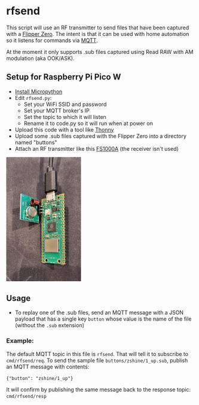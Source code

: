 # rfsend
This script will use an RF transmitter to send files that have been captured with a [Flipper Zero](https://flipperzero.one/).  The intent is that it can be used with home automation so it listens for commands via [MQTT](https://mqtt.org/).

At the moment it only supports .sub files captured using Read RAW with AM modulation (aka OOK/ASK).

## Setup for Raspberry Pi Pico W
- [Install Micropython ](https://www.raspberrypi.com/documentation/microcontrollers/micropython.html)
- Edit `rfsend.py`:
  - Set your WiFi SSID and password
  - Set your MQTT broker's IP
  - Set the topic to which it will listen
  - Rename it to code.py so it will run when at power on
- Upload this code with a tool like [Thonny](https://thonny.org/)
- Upload some .sub files captured with the Flipper Zero into a directory named "buttons"
- Attach an RF transmitter like this [FS1000A](https://amazon.com/dp/B00LNADJS6) (the receiver isn't used)
<img src="pipicow_rf_transmitter.jpg" width=200>

## Usage
- To replay one of the .sub files, send an MQTT message with a JSON payload that has a single key `button` whose value is the name of the file (without the `.sub` extension)

### Example:
The default MQTT topic in this file is `rfsend`.  That will tell it to subscribe to `cmd/rfsend/req`. To send the sample file `buttons/zshine/1_up.sub`, publish an MQTT message with contents:

    {"button": "zshine/1_up"}

It will confirm by publishing the same message back to the response topic: `cmd/rfsend/resp`
